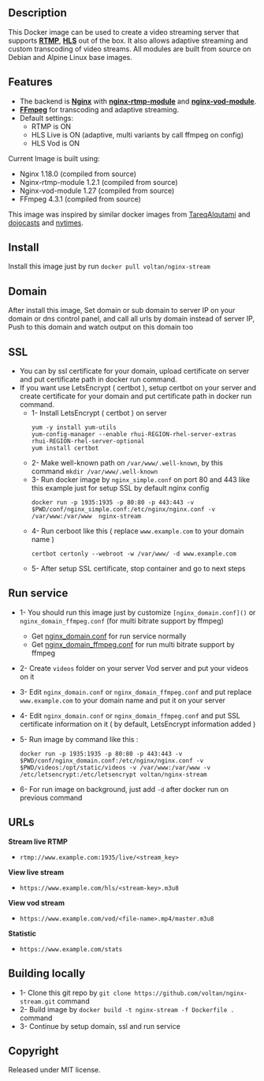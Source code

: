## Description

This Docker image can be used to create a video streaming server that supports [**RTMP**](https://en.wikipedia.org/wiki/Real-Time_Messaging_Protocol), [**HLS**](https://en.wikipedia.org/wiki/HTTP_Live_Streaming) out of the box. 
It also allows adaptive streaming and custom transcoding of video streams.
All modules are built from source on Debian and Alpine Linux base images.

## Features
 * The backend is [**Nginx**](http://nginx.org/en/) with [**nginx-rtmp-module**](https://github.com/arut/nginx-rtmp-module) and [**nginx-vod-module**](https://github.com/kaltura/nginx-vod-module).
 * [**FFmpeg**](https://www.ffmpeg.org/) for transcoding and adaptive streaming.
 * Default settings: 
	* RTMP is ON
	* HLS Live is ON (adaptive, multi variants by call ffmpeg on config)
	* HLS Vod is ON

Current Image is built using:
 * Nginx 1.18.0 (compiled from source)
 * Nginx-rtmp-module 1.2.1 (compiled from source)
 * Nginx-vod-module 1.27 (compiled from source)
 * FFmpeg 4.3.1 (compiled from source)
  
This image was inspired by similar docker images from [TareqAlqutami](https://github.com/TareqAlqutami/rtmp-hls-server) and [dojocasts](https://gitlab.com/dojocasts/nginx-vod-module-docker) and [nytimes](https://github.com/nytimes/nginx-vod-module-docker).

## Install
Install this image just by run `docker pull voltan/nginx-stream`

## Domain
After install this image, Set domain or sub domain to server IP on your domain or dns control panel, and call all urls by domain instead of server IP, Push to this domain and watch output on this domain too 

## SSL
 * You can by ssl certificate for your domain, upload certificate on server and put certificate path in docker run command.
 * If you want use LetsEncrypt ( certbot ), setup certbot on your server and create certificate for your domain and put certificate path in docker run command.
   * 1- Install LetsEncrypt ( certbot ) on server 
      ```
      yum -y install yum-utils
      yum-config-manager --enable rhui-REGION-rhel-server-extras rhui-REGION-rhel-server-optional
      yum install certbot
      ```
   * 2- Make well-known path on `/var/www/.well-known`, by this command `mkdir /var/www/.well-known`
   * 3- Run docker image by `nginx_simple.conf` on port 80 and 443 like this example just for setup SSL by default nginx config
     ``` 
     docker run -p 1935:1935 -p 80:80 -p 443:443 -v $PWD/conf/nginx_simple.conf:/etc/nginx/nginx.conf -v /var/www:/var/www  nginx-stream
     ```
   * 4- Run cerboot like this ( replace `www.example.com` to your domain name )    
     ```
     certbot certonly --webroot -w /var/www/ -d www.example.com
     ```
   * 5- After setup SSL certificate, stop container and go to next steps

## Run service
 * 1- You should run this image just by customize `[nginx_domain.conf]()` or `nginx_domain_ffmpeg.conf` (for multi bitrate support by ffmpeg)
   * Get [nginx_domain.conf](https://github.com/voltan/nginx-stream/blob/master/conf/nginx_domain.conf) for run service normally
   * Get [nginx_domain_ffmpeg.conf](https://github.com/voltan/nginx-stream/blob/master/conf/nginx_domain_ffmpeg.conf) for run multi bitrate support by ffmpeg
 * 2- Create `videos` folder on your server Vod server and put your videos on it
 * 3- Edit `nginx_domain.conf` or `nginx_domain_ffmpeg.conf` and put replace `www.example.com` to your domain name and put it on your server
 * 4- Edit `nginx_domain.conf` or `nginx_domain_ffmpeg.conf` and put SSL certificate information on it ( by default, LetsEncrypt information added )
 * 5- Run image by command like this :
       
    ```
    docker run -p 1935:1935 -p 80:80 -p 443:443 -v $PWD/conf/nginx_domain.conf:/etc/nginx/nginx.conf -v $PWD/videos:/opt/static/videos -v /var/www:/var/www -v /etc/letsencrypt:/etc/letsencrypt voltan/nginx-stream
    ```
 * 6- For run image on background, just add `-d` after docker run on previous command

## URLs
**Stream live RTMP**
 - `rtmp://www.example.com:1935/live/<stream_key>`

**View live stream**
 - `https://www.example.com/hls/<stream-key>.m3u8`

**View vod stream**
 - `https://www.example.com/vod/<file-name>.mp4/master.m3u8`

**Statistic**
 - `https://www.example.com/stats`

## Building locally
* 1- Clone this git repo by `git clone https://github.com/voltan/nginx-stream.git` command
* 2- Build image by `docker build -t nginx-stream -f Dockerfile .` command
* 3- Continue by setup domain, ssl and run service

## Copyright
Released under MIT license.
